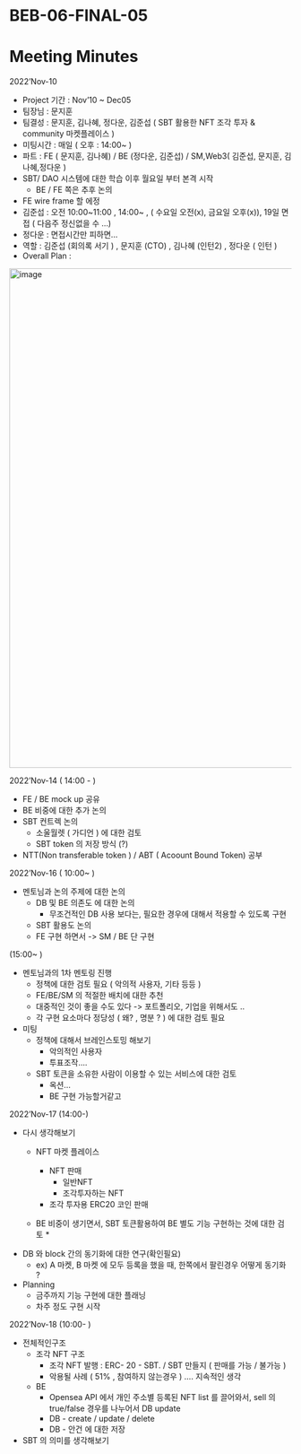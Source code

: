 # BEB-06-FINAL-05
# Meeting Minutes

2022’Nov-10
* Project 기간 : Nov’10 ~ Dec05
* 팀장님 : 문지훈 
* 팀결성 :  문지훈, 김나혜, 정다운, 김준섭 ( SBT 활용한 NFT 조각 투자 &  community 마켓플레이스 )
* 미팅시간 : 매일 ( 오후 : 14:00~ )
* 파트 : FE ( 문지훈, 김나혜) / BE (정다운, 김준섭) / SM,Web3( 김준섭, 문지훈, 김나혜,정다운 )
* SBT/ DAO 시스템에 대한 학습 이후 월요일 부터 본격 시작
    * BE / FE 쪽은 추후 논의
* FE wire frame 할 에정 
* 김준섭 : 오전 10:00~11:00 , 14:00~ , ( 수요일 오전(x), 금요일 오후(x)), 19일 면접 ( 다음주 정신없을 수 …)
* 정다운 : 면접시간만 피하면… 
* 역할 : 김준섭 (회의록 서기 ) , 문지훈 (CTO) , 김나혜 (인턴2) , 정다운 ( 인턴 )
* Overall Plan : 
<img width="891" alt="image" src="https://user-images.githubusercontent.com/81156500/201584006-b20030bc-b1f8-4326-9c9d-9afbd334b72a.png">


2022’Nov-14 ( 14:00 - )
* FE / BE mock up 공유
* BE 비중에 대한 추가 논의
* SBT 컨트렉 논의
    * 소울월렛 ( 가디언 ) 에 대한 검토
    * SBT token 의 저장 방식 (?)
* NTT(Non transferable token ) / ABT ( Acoount Bound Token)  공부 

2022’Nov-16 
( 10:00~ ) 
* 멘토님과 논의 주제에 대한 논의
    * DB 및 BE 의존도 에 대한 논의
        * 무조건적인 DB 사용 보다는, 필요한 경우에 대해서 적용할 수 있도록 구현
    * SBT 활용도 논의 
    * FE 구현 하면서 -> SM / BE 단 구현 


(15:00~ )
* 멘토님과의 1차 멘토링 진행
    * 정책에 대한 검토 필요 ( 악의적 사용자, 기타 등등 )
    * FE/BE/SM 의 적절한 배치에 대한 추천
    * 대중적인 것이 좋을 수도 있다 -> 포트폴리오, 기업을 위해서도 ..
    * 각 구현 요소마다 정당성 ( 왜? , 명분 ? ) 에 대한 검토 필요
* 미팅
    * 정책에 대해서 브레인스토밍 해보기 
        * 악의적인 사용자
        * 투표조작…. 
    * SBT 토큰을 소유한 사람이 이용할 수 있는 서비스에 대한 검토
        * 옥션…
        * BE 구현 가능할거같고 
        
 2022’Nov-17
(14:00-)
* 다시 생각해보기
    * NFT 마켓 플레이스
        * NFT 판매
            * 일반NFT 
            * 조각투자하는 NFT
        * 조각 투자용 ERC20 코인 판매

    * BE 비중이 생기면서, SBT 토큰활용하여 BE 별도 기능 구현하는 것에 대한 검토
        * 
* DB 와 block 간의 동기화에 대한 연구(확인필요)
    * ex) A 마켓, B 마켓 에 모두 등록을 했을 때, 한쪽에서 팔린경우 어떻게 동기화 ? 
* Planning
    * 금주까지 기능 구현에 대한 플래닝 
    * 차주 정도 구현 시작 
 
 2022’Nov-18
(10:00- )
* 전체적인구조
    * 조각 NFT 구조
        * 조각 NFT 발행 : ERC- 20 - SBT. / SBT 만들지 ( 판매를 가능 / 불가능 )
        * 악용될 사례 ( 51% , 참여하지 않는경우 ) …. 지속적인 생각
    * BE
        * Opensea API 에서 개인 주소별 등록된 NFT list 를 끌어와서, sell 의 true/false 경우를 나누어서 DB update
        * DB - create / update / delete
        * DB - 안건 에 대한 저장
* SBT 의 의미를 생각해보기 
    
 
